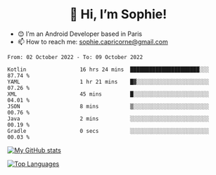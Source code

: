 <h1 align="center"> 👋 Hi, I’m Sophie! </h1>  

- 😊 I’m an Android Developer based in Paris
- 📫 How to reach me: sophie.capricorne@gmail.com


<!--START_SECTION:waka-->

```text
From: 02 October 2022 - To: 09 October 2022

Kotlin                 16 hrs 24 mins  ██████████████████████░░░   87.74 %
YAML                   1 hr 21 mins    █▓░░░░░░░░░░░░░░░░░░░░░░░   07.26 %
XML                    45 mins         █░░░░░░░░░░░░░░░░░░░░░░░░   04.01 %
JSON                   8 mins          ▒░░░░░░░░░░░░░░░░░░░░░░░░   00.76 %
Java                   2 mins          ░░░░░░░░░░░░░░░░░░░░░░░░░   00.19 %
Gradle                 0 secs          ░░░░░░░░░░░░░░░░░░░░░░░░░   00.03 %
```

<!--END_SECTION:waka-->

[![My GitHub stats](https://github-readme-stats.vercel.app/api?username=sophicapri&show_icons=true&theme=buefy)](https://github.com/anuraghazra/github-readme-stats)

[![Top Languages](https://github-readme-stats.vercel.app/api/top-langs/?username=sophicapri&langs_count=2&layout=compact)](https://github.com/anuraghazra/github-readme-stats)
